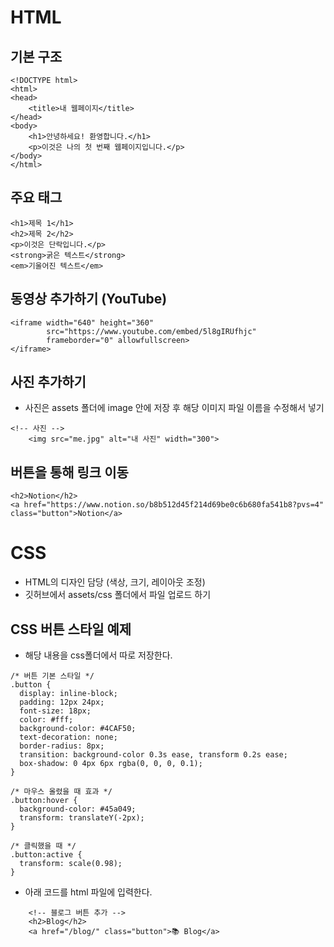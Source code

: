 # HTML
## 기본 구조
```
<!DOCTYPE html>
<html>
<head>
    <title>내 웹페이지</title>
</head>
<body>
    <h1>안녕하세요! 환영합니다.</h1>
    <p>이것은 나의 첫 번째 웹페이지입니다.</p>
</body>
</html>
```
## 주요 태그
```
<h1>제목 1</h1>
<h2>제목 2</h2>
<p>이것은 단락입니다.</p>
<strong>굵은 텍스트</strong>
<em>기울어진 텍스트</em>
```
## 동영상 추가하기 (YouTube)
```
<iframe width="640" height="360" 
        src="https://www.youtube.com/embed/5l8gIRUfhjc" 
        frameborder="0" allowfullscreen>
</iframe>
```

## 사진 추가하기
- 사진은 assets 폴더에 image 안에 저장 후 해당 이미지 파일 이름을 수정해서 넣기 
```
<!-- 사진 -->
    <img src="me.jpg" alt="내 사진" width="300">
```

## 버튼을 통해 링크 이동
```
<h2>Notion</h2>
<a href="https://www.notion.so/b8b512d45f214d69be0c6b680fa541b8?pvs=4" class="button">Notion</a>
```

# CSS
- HTML의 디자인 담당 (색상, 크기, 레이아웃 조정)
- 깃허브에서 assets/css 폴더에서 파일 업로드 하기

## CSS 버튼 스타일 예제
- 해당 내용을 css폴더에서 따로 저장한다. 
```
/* 버튼 기본 스타일 */
.button {
  display: inline-block;
  padding: 12px 24px;
  font-size: 18px;
  color: #fff;
  background-color: #4CAF50;
  text-decoration: none;
  border-radius: 8px;
  transition: background-color 0.3s ease, transform 0.2s ease;
  box-shadow: 0 4px 6px rgba(0, 0, 0, 0.1);
}

/* 마우스 올렸을 때 효과 */
.button:hover {
  background-color: #45a049;
  transform: translateY(-2px);
}

/* 클릭했을 때 */
.button:active {
  transform: scale(0.98);
}
```
- 아래 코드를 html 파일에 입력한다.
```
    <!-- 블로그 버튼 추가 -->
    <h2>Blog</h2>
    <a href="/blog/" class="button">📚 Blog</a>
```
